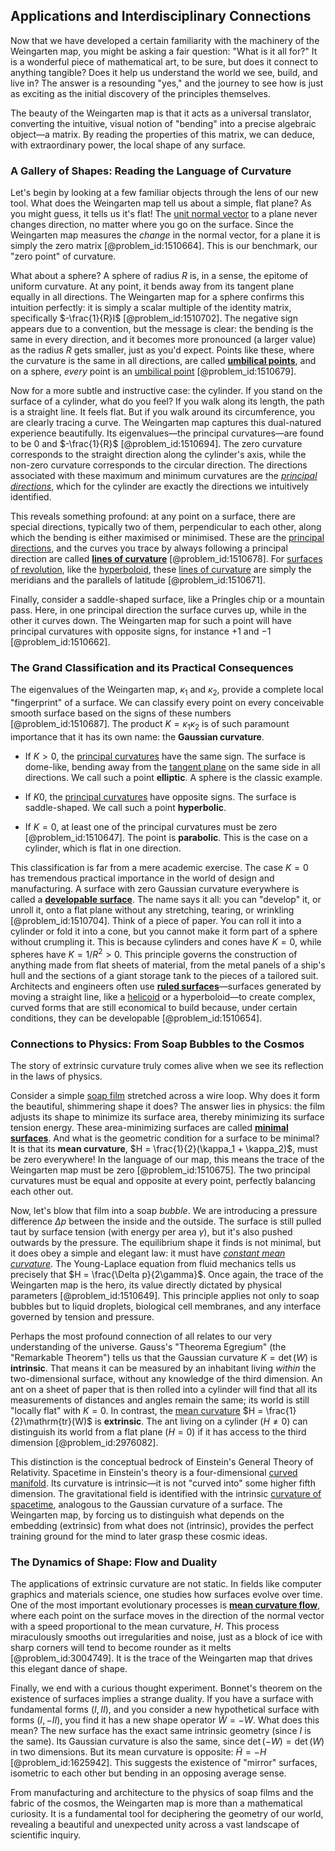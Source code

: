 ## Applications and Interdisciplinary Connections

Now that we have developed a certain familiarity with the machinery of the Weingarten map, you might be asking a fair question: "What is it all for?" It is a wonderful piece of mathematical art, to be sure, but does it connect to anything tangible? Does it help us understand the world we see, build, and live in? The answer is a resounding "yes," and the journey to see how is just as exciting as the initial discovery of the principles themselves.

The beauty of the Weingarten map is that it acts as a universal translator, converting the intuitive, visual notion of "bending" into a precise algebraic object—a matrix. By reading the properties of this matrix, we can deduce, with extraordinary power, the local shape of any surface.

### A Gallery of Shapes: Reading the Language of Curvature

Let's begin by looking at a few familiar objects through the lens of our new tool. What does the Weingarten map tell us about a simple, flat plane? As you might guess, it tells us it's flat! The [unit normal vector](@article_id:178357) to a plane never changes direction, no matter where you go on the surface. Since the Weingarten map measures the *change* in the normal vector, for a plane it is simply the zero matrix [@problem_id:1510664]. This is our benchmark, our "zero point" of curvature.

What about a sphere? A sphere of radius $R$ is, in a sense, the epitome of uniform curvature. At any point, it bends away from its tangent plane equally in all directions. The Weingarten map for a sphere confirms this intuition perfectly: it is simply a scalar multiple of the identity matrix, specifically $-\frac{1}{R}I$ [@problem_id:1510702]. The negative sign appears due to a convention, but the message is clear: the bending is the same in every direction, and it becomes more pronounced (a larger value) as the radius $R$ gets smaller, just as you'd expect. Points like these, where the curvature is the same in all directions, are called **[umbilical points](@article_id:260432)**, and on a sphere, *every* point is an [umbilical point](@article_id:274776) [@problem_id:1510679].

Now for a more subtle and instructive case: the cylinder. If you stand on the surface of a cylinder, what do you feel? If you walk along its length, the path is a straight line. It feels flat. But if you walk around its circumference, you are clearly tracing a curve. The Weingarten map captures this dual-natured experience beautifully. Its eigenvalues—the principal curvatures—are found to be $0$ and $-\frac{1}{R}$ [@problem_id:1510694]. The zero curvature corresponds to the straight direction along the cylinder's axis, while the non-zero curvature corresponds to the circular direction. The directions associated with these maximum and minimum curvatures are the *[principal directions](@article_id:275693)*, which for the cylinder are exactly the directions we intuitively identified.

This reveals something profound: at any point on a surface, there are special directions, typically two of them, perpendicular to each other, along which the bending is either maximised or minimised. These are the [principal directions](@article_id:275693), and the curves you trace by always following a principal direction are called **[lines of curvature](@article_id:267363)** [@problem_id:1510678]. For [surfaces of revolution](@article_id:178466), like the [hyperboloid](@article_id:170242), these [lines of curvature](@article_id:267363) are simply the meridians and the parallels of latitude [@problem_id:1510671].

Finally, consider a saddle-shaped surface, like a Pringles chip or a mountain pass. Here, in one principal direction the surface curves up, while in the other it curves down. The Weingarten map for such a point will have principal curvatures with opposite signs, for instance $+1$ and $-1$ [@problem_id:1510662].

### The Grand Classification and its Practical Consequences

The eigenvalues of the Weingarten map, $\kappa_1$ and $\kappa_2$, provide a complete local "fingerprint" of a surface. We can classify every point on every conceivable smooth surface based on the signs of these numbers [@problem_id:1510687]. The product $K = \kappa_1 \kappa_2$ is of such paramount importance that it has its own name: the **Gaussian curvature**.

-   If $K > 0$, the [principal curvatures](@article_id:270104) have the same sign. The surface is dome-like, bending away from the [tangent plane](@article_id:136420) on the same side in all directions. We call such a point **elliptic**. A sphere is the classic example.

-   If $K  0$, the [principal curvatures](@article_id:270104) have opposite signs. The surface is saddle-shaped. We call such a point **hyperbolic**.

-   If $K = 0$, at least one of the principal curvatures must be zero [@problem_id:1510647]. The point is **parabolic**. This is the case on a cylinder, which is flat in one direction.

This classification is far from a mere academic exercise. The case $K=0$ has tremendous practical importance in the world of design and manufacturing. A surface with zero Gaussian curvature everywhere is called a **[developable surface](@article_id:150555)**. The name says it all: you can "develop" it, or unroll it, onto a flat plane without any stretching, tearing, or wrinkling [@problem_id:1510704]. Think of a piece of paper. You can roll it into a cylinder or fold it into a cone, but you cannot make it form part of a sphere without crumpling it. This is because cylinders and cones have $K=0$, while spheres have $K=1/R^2 > 0$. This principle governs the construction of anything made from flat sheets of material, from the metal panels of a ship's hull and the sections of a giant storage tank to the pieces of a tailored suit. Architects and engineers often use **[ruled surfaces](@article_id:275710)**—surfaces generated by moving a straight line, like a [helicoid](@article_id:263593) or a hyperboloid—to create complex, curved forms that are still economical to build because, under certain conditions, they can be developable [@problem_id:1510654].

### Connections to Physics: From Soap Bubbles to the Cosmos

The story of extrinsic curvature truly comes alive when we see its reflection in the laws of physics.

Consider a simple [soap film](@article_id:267134) stretched across a wire loop. Why does it form the beautiful, shimmering shape it does? The answer lies in physics: the film adjusts its shape to minimize its surface area, thereby minimizing its surface tension energy. These area-minimizing surfaces are called **[minimal surfaces](@article_id:157238)**. And what is the geometric condition for a surface to be minimal? It is that its **mean curvature**, $H = \frac{1}{2}(\kappa_1 + \kappa_2)$, must be zero everywhere! In the language of our map, this means the trace of the Weingarten map must be zero [@problem_id:1510675]. The two principal curvatures must be equal and opposite at every point, perfectly balancing each other out.

Now, let's blow that film into a soap *bubble*. We are introducing a pressure difference $\Delta p$ between the inside and the outside. The surface is still pulled taut by surface tension (with energy per area $\gamma$), but it's also pushed outwards by the pressure. The equilibrium shape it finds is not minimal, but it does obey a simple and elegant law: it must have *[constant mean curvature](@article_id:193514)*. The Young-Laplace equation from fluid mechanics tells us precisely that $H = \frac{\Delta p}{2\gamma}$. Once again, the trace of the Weingarten map is the hero, its value directly dictated by physical parameters [@problem_id:1510649]. This principle applies not only to soap bubbles but to liquid droplets, biological cell membranes, and any interface governed by tension and pressure.

Perhaps the most profound connection of all relates to our very understanding of the universe. Gauss's "Theorema Egregium" (the "Remarkable Theorem") tells us that the Gaussian curvature $K = \det(W)$ is **intrinsic**. That means it can be measured by an inhabitant living *within* the two-dimensional surface, without any knowledge of the third dimension. An ant on a sheet of paper that is then rolled into a cylinder will find that all its measurements of distances and angles remain the same; its world is still "locally flat" with $K=0$. In contrast, the [mean curvature](@article_id:161653) $H = \frac{1}{2}\mathrm{tr}(W)$ is **extrinsic**. The ant living on a cylinder ($H \neq 0$) can distinguish its world from a flat plane ($H=0$) if it has access to the third dimension [@problem_id:2976082].

This distinction is the conceptual bedrock of Einstein's General Theory of Relativity. Spacetime in Einstein's theory is a four-dimensional [curved manifold](@article_id:267464). Its curvature is intrinsic—it is not "curved into" some higher fifth dimension. The gravitational field is identified with the intrinsic [curvature of spacetime](@article_id:188986), analogous to the Gaussian curvature of a surface. The Weingarten map, by forcing us to distinguish what depends on the embedding (extrinsic) from what does not (intrinsic), provides the perfect training ground for the mind to later grasp these cosmic ideas.

### The Dynamics of Shape: Flow and Duality

The applications of extrinsic curvature are not static. In fields like computer graphics and materials science, one studies how surfaces evolve over time. One of the most important evolutionary processes is **[mean curvature flow](@article_id:183737)**, where each point on the surface moves in the direction of the normal vector with a speed proportional to the mean curvature, $H$. This process miraculously smooths out irregularities and noise, just as a block of ice with sharp corners will tend to become rounder as it melts [@problem_id:3004749]. It is the trace of the Weingarten map that drives this elegant dance of shape.

Finally, we end with a curious thought experiment. Bonnet's theorem on the existence of surfaces implies a strange duality. If you have a surface with fundamental forms $(I, II)$, and you consider a new hypothetical surface with forms $(I, -II)$, you find it has a new shape operator $\tilde{W} = -W$. What does this mean? The new surface has the exact same intrinsic geometry (since $I$ is the same). Its Gaussian curvature is also the same, since $\det(-W) = \det(W)$ in two dimensions. But its mean curvature is opposite: $\tilde{H} = -H$ [@problem_id:1625942]. This suggests the existence of "mirror" surfaces, isometric to each other but bending in an opposing average sense.

From manufacturing and architecture to the physics of soap films and the fabric of the cosmos, the Weingarten map is more than a mathematical curiosity. It is a fundamental tool for deciphering the geometry of our world, revealing a beautiful and unexpected unity across a vast landscape of scientific inquiry.